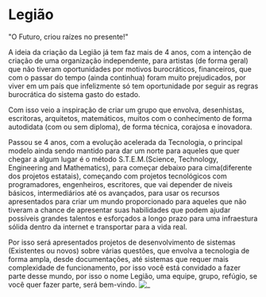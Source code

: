 # Legião
  "O Futuro, criou raízes no presente!"

  A ideia da criação da Legião já tem faz mais de 4 anos, com a intenção de criação de uma organização independente, para artistas (de forma geral) que não tiveram oportunidades por motivos burocráticos, financeiros, que com o passar do tempo (ainda continhua) foram muito prejudicados, por viver em um país que infelizmente só tem oportunidade por seguir as regras burocrática do sistema gasto do estado.

  Com isso veio a inspiração de criar um grupo que envolva, desenhistas, escritoras, arquitetos, matemáticos, muitos com o conhecimento de forma autodidata (com ou sem diploma), de forma técnica, corajosa e inovadora.

  Passou se 4 anos, com a evolução acelerada da Tecnologia, o principal modelo ainda sendo mantido para dar um norte para aqueles que quer chegar a algum lugar é o método S.T.E.M.(Science, Technology, Engineering and Mathematics), para começar debaixo para cima(diferente dos projetos estatais), começando com projetos tecnológicos com programadores, engenheiros, escritores, que vai depender de niveis básicos, intermediários até os avançados, para usar os recursos apresentados para criar um mundo proporcionado para aqueles que não tiveram a chance de apresentar suas habilidades que podem ajudar possíveis grandes talentos e esforçados a longo prazo para uma infraestura sólida dentro da internet e transportar para a vida real.

  Por isso será apresentados projetos de desenvolvimento de sistemas (Existentes ou novos) sobre várias questões, que envolva a tecnologia de forma ampla, desde documentações, até sistemas que requer mais complexidade de funcionamento, por isso você está convidado a fazer parte desse mundo, por isso o nome Legião, uma equipe, grupo, refúgio, se você quer fazer parte, será bem-vindo.
![_](https://github.com/Nicolau-369/Legi-o/assets/160781135/512485ff-c204-4cc8-b3eb-d0f34fcfa0c9)
